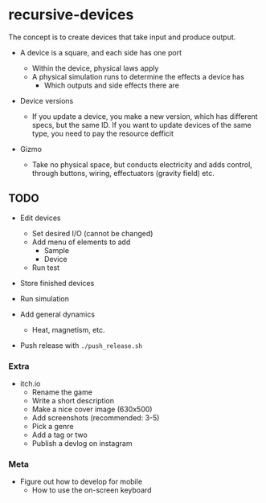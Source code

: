 # recursive-devices

The concept is to create devices that take input and produce output.

- A device is a square, and each side has one port
  - Within the device, physical laws apply
  - A physical simulation runs to determine the effects a device has
    - Which outputs and side effects there are
- Device versions
  - If you update a device, you make a new version, which has different specs, but the same ID. If you want to update devices of the same type, you need to pay the resource defficit

- Gizmo
  - Take no physical space, but conducts electricity and adds control, through buttons, wiring, effectuators (gravity field) etc.

## TODO

- Edit devices
  - Set desired I/O (cannot be changed)
  - Add menu of elements to add
    - Sample
    - Device
  - Run test
- Store finished devices
- Run simulation
- Add general dynamics
  - Heat, magnetism, etc.

- Push release with `./push_release.sh`

### Extra

- itch.io
  - Rename the game
  - Write a short description
  - Make a nice cover image (630x500)
  - Add screenshots (recommended: 3-5)
  - Pick a genre
  - Add a tag or two
  - Publish a devlog on instagram

### Meta

- Figure out how to develop for mobile
  - How to use the on-screen keyboard
